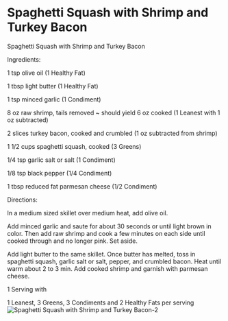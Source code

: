 # Spaghetti Squash with Shrimp and Turkey Bacon

Spaghetti Squash with Shrimp and Turkey Bacon

Ingredients:

1 tsp olive oil (1 Healthy Fat)

1 tbsp light butter (1 Healthy Fat)

1 tsp minced garlic (1 Condiment)

8 oz raw shrimp, tails removed ~ should yield 6 oz cooked (1 Leanest with 1 oz subtracted)

2 slices turkey bacon, cooked and crumbled (1 oz subtracted from shrimp)

1 1/2 cups spaghetti squash, cooked (3 Greens)

1/4 tsp garlic salt or salt (1 Condiment)

1/8 tsp black pepper (1/4 Condiment)

1 tbsp reduced fat parmesan cheese (1/2 Condiment)

Directions:

In a medium sized skillet over medium heat, add olive oil.

Add minced garlic and saute for about 30 seconds or until light brown in color. Then add raw shrimp and cook a few minutes on each side until cooked through and no longer pink. Set aside.

Add light butter to the same skillet. Once butter has melted, toss in spaghetti squash, garlic salt or salt, pepper, and crumbled bacon. Heat until warm about 2 to 3 min. Add cooked shrimp and garnish with parmesan cheese.

1 Serving with 

1 Leanest, 3 Greens, 3 Condiments and 2 Healthy Fats per serving
![Spaghetti Squash with Shrimp and Turkey Bacon-2](./Spaghetti%20Squash%20with%20Shrimp%20and%20Turkey%20Bacon-2.png)


